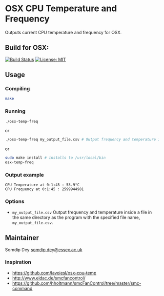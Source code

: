 # OSX CPU Temperature and Frequency

Outputs current CPU temperature and frequency for OSX.

## Build for OSX:
[![Build Status](https://travis-ci.org/somdipdey/Live_Graph_Plot_With_Matplotlib_In_Python3.svg?branch=master)](https://travis-ci.org/somdipdey/osx-temp-freq)
[![License: MIT](https://img.shields.io/badge/License-MIT-red.svg)](https://github.com/somdipdey/osx-temp-freq/blob/master/LICENSE)

## Usage

### Compiling

```bash
make
```

### Running

```bash
./osx-temp-freq
```

or

```bash
./osx-temp-freq my_output_file.csv # Output frequency and temperature inside a file in the same directory as the program with the specified file name, `my_output_file.csv`
```

or

```bash
sudo make install # installs to /usr/local/bin
osx-temp-freq
```

### Output example

```
CPU Temperature at 0:1:45 : 53.9°C
CPU Frequency at 0:1:45 : 2599944981
```

### Options

 * `my_output_file.csv` Output frequency and temperature inside a file in the same directory as the program with the specified file name, `my_output_file.csv`.

## Maintainer

Somdip Dey <somdip.dey@essex.ac.uk>


### Inspiration

 * https://github.com/lavoiesl/osx-cpu-temp
 * http://www.eidac.de/smcfancontrol/
 * https://github.com/hholtmann/smcFanControl/tree/master/smc-command
